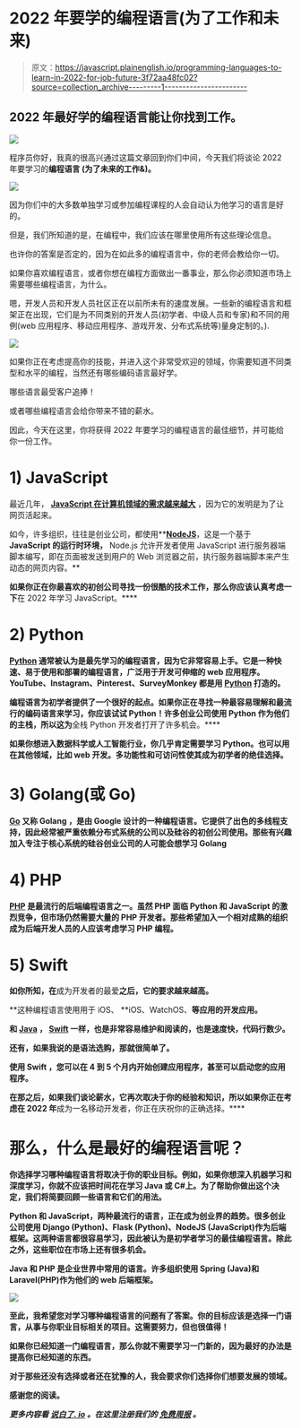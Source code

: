 # 2022 年要学的编程语言(为了工作和未来)

> 原文：<https://javascript.plainenglish.io/programming-languages-to-learn-in-2022-for-job-future-3f72aa48fc02?source=collection_archive---------1----------------------->

## 2022 年最好学的编程语言**能让你找到工作。**

![](img/e447b43e5dc826a7a0ec4f2e0d49fe0d.png)

程序员你好，我真的很高兴通过这篇文章回到你们中间，今天我们将谈论 2022 年要学习的**编程语言
(为了未来的工作&)。**

![](img/394316efd413c663ef16e54eea72a5c7.png)

因为你们中的大多数单独学习或参加编程课程的人会自动认为他学习的语言是好的。

但是，我们所知道的是，在编程中，我们应该在哪里使用所有这些理论信息。

也许你的答案是否定的，因为在如此多的编程语言中，你的老师会教给你一切。

如果你喜欢编程语言，或者你想在编程方面做出一番事业，那么你必须知道市场上需要哪些编程语言，为什么。

嗯，开发人员和开发人员社区正在以前所未有的速度发展。一些新的编程语言和框架正在出现，它们是为不同类别的开发人员(初学者、中级人员和专家)和不同的用例(web 应用程序、移动应用程序、游戏开发、分布式系统等)量身定制的。).

![](img/c69ccded16e9d9351ba6faea24c330cb.png)

如果你正在考虑提高你的技能，并进入这个非常受欢迎的领域，你需要知道不同类型和水平的编程，当然还有哪些编码语言最好学。

哪些语言最受客户追捧！

或者哪些编程语言会给你带来不错的薪水。

因此，今天在这里，你将获得 2022 年要学习的编程语言的最佳细节，并可能给你一份工作。

# 1) JavaScript

最近几年， [**JavaScript 在计算机领域的需求越来越大**](https://www.javascript.com/) ，因为它的发明是为了让网页活起来。

如今，许多组织，往往是创业公司，都使用**[**NodeJS**](https://nodejs.org/en/)，这是一个基于 **JavaScript 的运行时环境，** Node.js 允许开发者使用 JavaScript 进行服务器端脚本编写，即在页面被发送到用户的 Web 浏览器之前，执行服务器端脚本来产生动态的网页内容。**

**如果你正在你最喜欢的初创公司寻找一份很酷的技术工作，那么你应该认真考虑一下**在 2022 年学习 JavaScript。****

# **2) Python**

**[**Python**](https://www.python.org/) 通常被认为是最先学习的编程语言，因为它非常容易上手。它是一种快速、易于使用和部署的编程语言，广泛用于开发可伸缩的 web 应用程序。YouTube、Instagram、Pinterest、SurveyMonkey 都是用 [**Python**](https://www.python.org/) **打造的。****

**编程语言为初学者提供了一个很好的起点。如果你正在寻找一种最容易理解和最流行的编码语言来学习，你应该试试 Python！许多创业公司使用 Python 作为他们的主栈，所以这为**全栈 Python 开发者打开了许多机会。****

**如果你想进入数据科学或人工智能行业，你几乎肯定需要学习 Python。也可以用在其他领域，比如 web 开发。多功能性和可访问性使其成为初学者的绝佳选择。**

# **3) Golang(或 Go)**

**[**Go**](https://go.dev/) 又称 **Golang** ，是由 **Google** 设计的一种编程语言。它提供了出色的多线程支持，因此经常被严重依赖分布式系统的公司以及硅谷的初创公司使用。那些有兴趣加入专注于核心系统的硅谷创业公司的人可能会想学习 Golang**

# **4) PHP**

**[**PHP**](https://www.php.net/) 是最流行的后端编程语言之一。虽然 PHP 面临 Python 和 JavaScript 的激烈竞争，但市场仍然需要大量的 **PHP** 开发者。那些希望加入一个相对成熟的组织成为后端开发人员的人应该考虑学习 PHP 编程。**

# **5) Swift**

**如你所知，在**成为开发者的最爱**之后，它的要求越来越高。**

**这种编程语言使用用于 iOS、 **iOS、WatchOS、**等应用的开发应用。**

**和 [**Java**](https://www.java.com/en/) **，** [**Swift**](https://developer.apple.com/swift/) 一样，也是非常容易维护和阅读的，也是速度快，代码行数少。**

****还有，如果我说的是语法选购，那就很简单了。****

**使用 **Swift** ，您可以在 4 到 5 个月内开始创建应用程序，甚至可以启动您的应用程序。**

**在那之后，如果我们谈论薪水，它再次取决于你的经验和知识，所以如果你正在考虑在 2022 年**成为一名移动开发者，你正在庆祝你的正确选择。****

# **那么，什么是最好的编程语言呢？**

**你选择学习哪种编程语言将取决于你的职业目标。例如，如果你想深入机器学习和深度学习，你就不应该把时间花在学习 Java 或 C#上。为了帮助你做出这个决定，我们将简要回顾一些语言和它们的用法。**

**Python 和 JavaScript，两种最流行的语言，正在成为创业界的趋势。很多创业公司使用 Django (Python)、Flask (Python)、NodeJS (JavaScript)作为后端框架。这两种语言都很容易学习，因此被认为是初学者学习的最佳编程语言。除此之外，这些职位在市场上还有很多机会。**

**Java 和 PHP 是企业世界中常用的语言。许多组织使用 Spring (Java)和 Laravel(PHP)作为他们的 web 后端框架。**

**![](img/908f6f5e0c0aa2c4483bbbddaab9ce28.png)**

**至此，我希望您对学习哪种编程语言的问题有了答案。你的目标应该是选择一门语言，从事与你职业目标相关的项目。这需要努力，但也很值得！**

**如果你已经知道一门编程语言，那么你就不需要学习一门新的，因为最好的办法是提高你已经知道的东西。**

**对于那些还没有选择或者还在犹豫的人，我会要求你们选择你们想要发展的领域。**

**感谢您的阅读。**

***更多内容看* [*说白了. io*](http://plainenglish.io/) *。在这里注册我们的* [*免费周报*](http://newsletter.plainenglish.io/) *。***